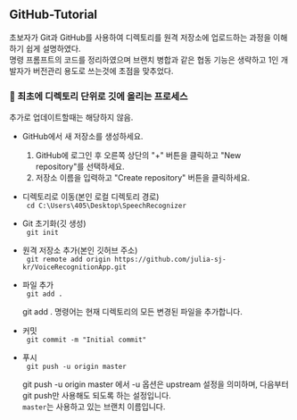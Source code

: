 ## GitHub-Tutorial

초보자가 Git과 GitHub를 사용하여 디렉토리를 원격 저장소에 업로드하는 과정을 이해하기 쉽게 설명하였다.<br>
명령 프롬프트의 코드를 정리하였으며 브랜치 병합과 같은 협동 기능은 생략하고 1인 개발자가 버전관리 용도로 쓰는것에 초점을 맞추었다.

### :small_orange_diamond: 최초에 디렉토리 단위로 깃에 올리는 프로세스<br>
추가로 업데이트할때는 해당하지 않음.

* GitHub에서 새 저장소를 생성하세요.
  1. GitHub에 로그인 후 오른쪽 상단의 "+" 버튼을 클릭하고 "New repository"를 선택하세요.
  2. 저장소 이름을 입력하고 "Create repository" 버튼을 클릭하세요.

* 디렉토리로 이동(본인 로컬 디렉토리 경로)<br>
``` cd C:\Users\405\Desktop\SpeechRecognizer``` 

* Git 초기화(깃 생성)<br>
``` git init``` 

* 원격 저장소 추가(본인 깃허브 주소)<br>
``` git remote add origin https://github.com/julia-sj-kr/VoiceRecognitionApp.git```

* 파일 추가<br>
``` git add .```

  git add . 명령어는 현재 디렉토리의 모든 변경된 파일을 추가합니다.

* 커밋<br>
``` git commit -m "Initial commit"```

* 푸시<br>
``` git push -u origin master``` 

   git push -u origin master 에서 -u 옵션은 upstream 설정을 의미하며, 다음부터 git push만 사용해도 되도록 하는 설정입니다.<br>
   `master`는 사용하고 있는 브랜치 이름입니다.

